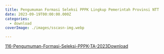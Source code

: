 ```yaml
---
title: Pengumuman Formasi Seleksi PPPK Lingkup Pemerintah Provinsi NTT TA 2023
date: 2023-09-19T00:00:00.000Z
categories:
  - download
coverImage: ./images/sscasn-img.webp

---
```


[116-Pengumuman-Formasi-Seleksi-PPPK-TA-2023](https://bkd.nttprov.go.id/web/revisi-jadwal-pelaksanaan-casn-tahun-2023/116-pengumuman-formasi-seleksi-pppk-ta-2023/)[Download](https://bkd.nttprov.go.id/web/wp-content/uploads/2023/09/116-Pengumuman-Formasi-Seleksi-PPPK-TA-2023.pdf)
